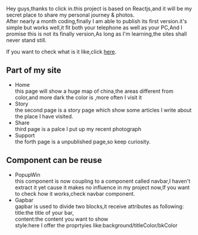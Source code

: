Hey guys,thanks to click in.this project is based on Reactjs,and it will be my secret place to share my personal journey & photos.<br>
After nearly a month coding,finally I am able to publish its first version.it's simple but works well,it fit both your telephone as well as your PC,And I promise this is not its finally version,As long as I'm learning,the sites shall never stand still.<br>

If you want to check what is it like,click [here](http://39.108.236.3).


## Part of my site

- Home
  <br>this page will show a huge map of china,the areas different from color,and more dark the color is ,more often I visit it 
- Story
  <br>the second page is a story page which show some articles I write about the place I have visited.
- Share
  <br>third page is a palce I put up my recent photograph
- Support
  <br>the forth page is a unpublished page,so keep curiosity.
  
## Component can be reuse
- PopupWin
  <br>this component is now coupling to a component called navbar,I haven't extract it yet cause it makes no influence in my project now,If you want to check how it works,check navbar component.
- Gapbar
  <br>gapbar is used to divide two blocks,it receive attributes as following:
  <br>title:the title of your bar,
  <br>content:the content you want to show
  <br>style:here I offer the proprtyies like:background/titleColor/bkColor
  
